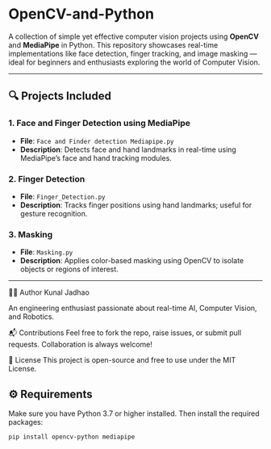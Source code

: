 # OpenCV-and-Python

A collection of simple yet effective computer vision projects using **OpenCV** and **MediaPipe** in Python. This repository showcases real-time implementations like face detection, finger tracking, and image masking — ideal for beginners and enthusiasts exploring the world of Computer Vision.

---

## 🔍 Projects Included

### 1. Face and Finger Detection using MediaPipe
- **File**: `Face and Finder detection Mediapipe.py`
- **Description**: Detects face and hand landmarks in real-time using MediaPipe’s face and hand tracking modules.

### 2. Finger Detection
- **File**: `Finger_Detection.py`
- **Description**: Tracks finger positions using hand landmarks; useful for gesture recognition.

### 3. Masking
- **File**: `Masking.py`
- **Description**: Applies color-based masking using OpenCV to isolate objects or regions of interest.

---
👨‍💻 Author
Kunal Jadhao

An engineering enthusiast passionate about real-time AI, Computer Vision, and Robotics.

📬 Contributions
Feel free to fork the repo, raise issues, or submit pull requests. Collaboration is always welcome!


📄 License
This project is open-source and free to use under the MIT License.

## ⚙️ Requirements

Make sure you have Python 3.7 or higher installed. Then install the required packages:

```bash
pip install opencv-python mediapipe



